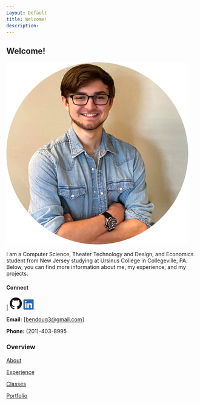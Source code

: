 ```yaml
---
Layout: Default
title: Welcome!
description: 
---
```


## Welcome!

![Headshot](photos\headshotcircular.png)

I am a Computer Science, Theater Technology and Design, and Economics student from New Jersey studying at Ursinus College in Collegeville, PA. Below, you can find more information about me, my experience, and my projects.

#### Connect

| [![Thumbnail of GitHub](photos\GitHub-Mark-32px.png)](https://github.com/bentdoug)         [![LinkedIn Logo](photos\LI-In-Bug.png)](https://linkedin.com/in/benjamin-douglas-1a761518b)    

**Email:** [bendoug3@gmail.com]

**Phone:** (201)-403-8995


### Overview



[About](./about.html)

[Experience](https://linkedin.com/in/benjamin-douglas-1a761518b)

[Classes](./courses)

[Portfolio](./portfolio.html)
